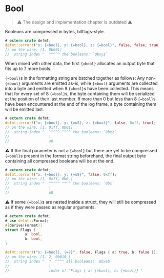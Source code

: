 # Bool

> ⚠️ The design and implementation chapter is outdated ⚠️

Booleans are compressed in bytes, bitflags-style.

``` rust
# extern crate defmt;
defmt::error!("x: {=bool}, y: {=bool}, z: {=bool}", false, false, true);
// on the wire: [1, 0b001]
//  string index ^  ^^^^^ the booleans: `0bxyz`
```

When mixed with other data, the first `{=bool}` allocates an output byte that
fits up to 7 more bools.

`{=bool}`s in the formatting string are batched together as follows: Any non-`{=bool}` arguments are emitted as-is, while `{=bool}` arguments are collected into a byte and emitted when 8 `{=bool}`s have been collected. This means that for every set of 8 `{=bool}`s, the byte containing them will be serialized at the position of their last member.
If more than 0 but less than 8 `{=bool}`s have been encountered at the end of the log frame, a byte containing them will be emitted last.

``` rust
# extern crate defmt;
defmt::error!("x: {=bool}, y: {=u8}, z: {=bool}", false, 0xff, true);
// on the wire: [1, 0xff, 0b01]
//  string index ^  ^^^^^ ^^^^ the booleans: `0bxz`
//                  |
//                  u8
```

⚠️ If the final parameter is not a `{=bool}` but there are yet to be compressed `{=bool}`s present in the format string beforehand, the final output byte containing all compressed booleans will be at the end.

``` rust
# extern crate defmt;
defmt::error!("x: {=bool}, y: {=u8}", false, 0xff);
// on the wire: [1, 0xff, 0b0,]
//  string index ^  ^^^^^ ^^^^ the booleans: `0bx`
//                  |
//                  u8
```

⚠️ If some `{=bool}`s are nested inside a struct, they will still be compressed as if they were passed as regular arguments.

``` rust
# extern crate defmt;
# use defmt::Format;
#[derive(Format)]
struct Flags {
         a: bool,
         b: bool,
}

defmt::error!("x: {=bool}, {=?}", false, Flags { a: true, b: false });
// on the wire: [1, 2, 0b010,]
//  string index ^  ^  ^^^^ all booleans: `0bxab`
//                  |
//                  index of "Flags { a: {=bool}, b: {=bool}} "
```

